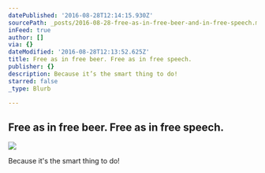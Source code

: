 ```yaml
---
datePublished: '2016-08-28T12:14:15.930Z'
sourcePath: _posts/2016-08-28-free-as-in-free-beer-and-in-free-speech.md
inFeed: true
author: []
via: {}
dateModified: '2016-08-28T12:13:52.625Z'
title: Free as in free beer. Free as in free speech.
publisher: {}
description: Because it’s the smart thing to do!
starred: false
_type: Blurb

---
```

## Free as in free beer. Free as in free speech.
![](https://the-grid-user-content.s3-us-west-2.amazonaws.com/519650f2-2ce2-4d53-8648-66787e1efadc.jpg)

Because it's the smart thing to do!